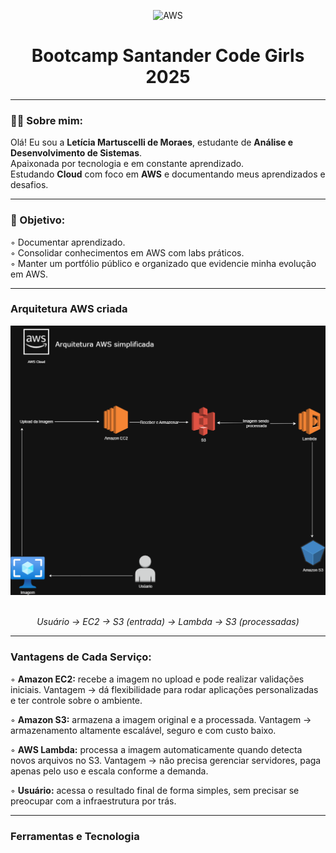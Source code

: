  <p align="center">
   <img src="https://upload.wikimedia.org/wikipedia/commons/9/93/Amazon_Web_Services_Logo.svg" title="AWS" alt="AWS" width="140px"/>
</p>

<!--Cabeçalho-->
<div align="center">
 <h1>Bootcamp Santander Code Girls 2025</h1>
</div>

<!--Sobre mim--> 
<hr> 
<h3 aling="left">🙋‍♀️ Sobre mim:</h3>
<p align="left">
  Olá! Eu sou a <strong>Letícia Martuscelli de Moraes</strong>, estudante de
  <strong>Análise e Desenvolvimento de Sistemas</strong>.<br>
  Apaixonada por tecnologia e em constante aprendizado.<br>
  Estudando <strong>Cloud</strong> com foco em <strong>AWS</strong> e documentando
  meus aprendizados e desafios.
</p>

 <!--Desenvolvimento do repositório-->
<hr>
<h3 aling="left">🎯 Objetivo:</h3>
<p aling="left">
 ◦ Documentar aprendizado.<br>
 ◦ Consolidar conhecimentos em AWS com labs práticos.<br>
 ◦ Manter um portfólio público e organizado que evidencie minha evolução em AWS.
<hr>


### Arquitetura AWS criada
![Arquitetura AWS](imagesarquitetura-aws.png)
<p align="center">
  <br>
  <em>Usuário → EC2 → S3 (entrada) → Lambda → S3 (processadas)</em>
</p>

<hr>
<h3 aling="left"> Vantagens de Cada Serviço:</h3>

◦ <strong>Amazon EC2:</strong> recebe a imagem no upload e pode realizar validações iniciais. Vantagem → dá flexibilidade para rodar aplicações personalizadas e ter controle sobre o ambiente.

◦ <strong>Amazon S3:</strong> armazena a imagem original e a processada. Vantagem → armazenamento altamente escalável, seguro e com custo baixo.

◦ <strong>AWS Lambda:</strong> processa a imagem automaticamente quando detecta novos arquivos no S3. Vantagem → não precisa gerenciar servidores, paga apenas pelo uso e escala conforme a demanda.

◦ <strong>Usuário:</strong> acessa o resultado final de forma simples, sem precisar se preocupar com a infraestrutura por trás.

<hr>

<h3 aling="left"> Ferramentas e Tecnologia</h3>
